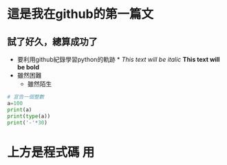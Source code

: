 # 這是我在github的第一篇文
## 試了好久，總算成功了
* 要利用github紀錄學習python的軌跡 * 
*This text will be italic*
**This text will be bold**
* 雖然困難
    * 雖然陌生
``` python
# 宣告一個整數
a=100
print(a)
print(type(a))
print('-'*30)
```

# 上方是程式碼 用
